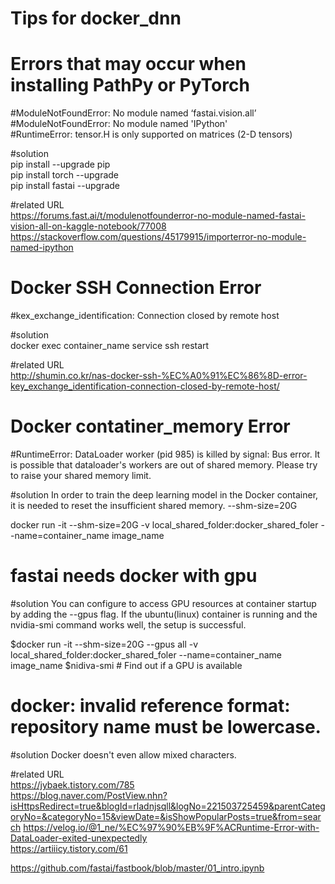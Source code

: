 # Tips for docker_dnn

# Errors that may occur when installing PathPy or PyTorch  

#ModuleNotFoundError: No module named ‘fastai.vision.all’  
#ModuleNotFoundError: No module named 'IPython'  
#RuntimeError: tensor.H is only supported on matrices (2-D tensors)  

#solution  
pip install --upgrade pip  
pip install torch --upgrade   
pip install fastai --upgrade  

#related URL  
https://forums.fast.ai/t/modulenotfounderror-no-module-named-fastai-vision-all-on-kaggle-notebook/77008
https://stackoverflow.com/questions/45179915/importerror-no-module-named-ipython

# Docker SSH Connection Error  

#kex_exchange_identification: Connection closed by remote host  

#solution  
docker exec container_name service ssh restart  

#related URL   
http://shumin.co.kr/nas-docker-ssh-%EC%A0%91%EC%86%8D-error-key_exchange_identification-connection-closed-by-remote-host/    

# Docker contatiner_memory Error  

#RuntimeError: DataLoader worker (pid 985) is killed by signal: Bus error. It is possible that dataloader's workers are out of shared memory. Please try to raise your shared memory limit.  

#solution
In order to train the deep learning model in the Docker container, it is needed to reset the insufficient shared memory.
--shm-size=20G

docker run -it --shm-size=20G -v local_shared_folder:docker_shared_foler --name=container_name image_name

# fastai needs docker with gpu  

#solution
You can configure to access GPU resources at container startup by adding the --gpus flag.
If the ubuntu(linux) container is running and the nvidia-smi command works well, the setup is successful.

$docker run -it --shm-size=20G --gpus all -v local_shared_folder:docker_shared_foler --name=container_name image_name
$nidiva-smi  # Find out if a GPU is available



# docker: invalid reference format: repository name must be lowercase.

#solution
Docker doesn't even allow mixed characters.



#related URL  
https://jybaek.tistory.com/785  
https://blog.naver.com/PostView.nhn?isHttpsRedirect=true&blogId=rladnjsqll&logNo=221503725459&parentCategoryNo=&categoryNo=15&viewDate=&isShowPopularPosts=true&from=search
https://velog.io/@1_ne/%EC%97%90%EB%9F%ACRuntime-Error-with-DataLoader-exited-unexpectedly  
https://artiiicy.tistory.com/61


https://github.com/fastai/fastbook/blob/master/01_intro.ipynb
